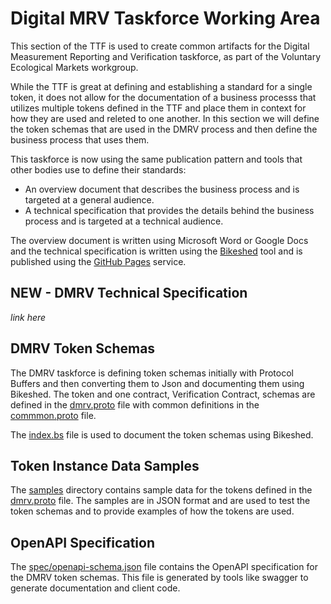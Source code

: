 # Digital MRV Taskforce Working Area

This section of the TTF is used to create common artifacts for the Digital Measurement Reporting and Verification taskforce, as part of the Voluntary Ecological Markets workgroup.

While the TTF is great at defining and establishing a standard for a single token, it does not allow for the documentation of a business processs that utilizes multiple tokens defined in the TTF and
place them in context for how they are used and releted to one another. In this section we will define the token schemas that are used in the DMRV process and then define the business process that uses them.

This taskforce is now using the same publication pattern and tools that other bodies use to define their standards:

- An overview document that describes the business process and is targeted at a general audience.
- A technical specification that provides the details behind the business process and is targeted at a technical audience.

The overview document is written using Microsoft Word or Google Docs and the technical specification is written using the [Bikeshed](https://tabatkins.github.io/bikeshed/) tool and is published using the [GitHub Pages](https://pages.github.com/) service.

## NEW - DMRV Technical Specification

*link here*

## DMRV Token Schemas

The DMRV taskforce is defining token schemas initially with Protocol Buffers and then converting them to Json and documenting them using Bikeshed.  The token and one contract, Verification Contract, schemas are defined in
the [dmrv.proto](dmrv.proto) file with common definitions in the [commmon.proto](sustainability/common.proto) file.

The [index.bs](spec/index.bs) file is used to document the token schemas using Bikeshed.

## Token Instance Data Samples

The [samples](spec/samples) directory contains sample data for the tokens defined in the [dmrv.proto](dmrv.proto) file.  The samples are in JSON format and are used to test the token schemas and to provide examples of how the tokens are used.

## OpenAPI Specification

The [spec/openapi-schema.json](spec/openapi-schema.json) file contains the OpenAPI specification for the DMRV token schemas. This file is generated by tools like swagger to generate documentation and client code.
